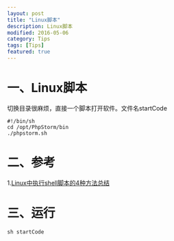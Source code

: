 ```yaml
---
layout: post
title: "Linux脚本"
description: Linux脚本
modified: 2016-05-06
category: Tips
tags: [Tips]
featured: true
---
```


# 一、Linux脚本

切换目录很麻烦，直接一个脚本打开软件。文件名startCode

	#!/bin/sh
	cd /opt/PhpStorm/bin
	./phpstorm.sh

# 二、参考

1.[Linux中执行shell脚本的4种方法总结](http://www.jb51.net/article/53924.htm)

# 三、运行

	sh startCode
